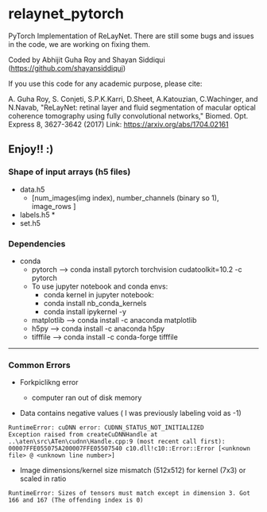 # relaynet_pytorch

PyTorch Implementation of ReLayNet. There are still some bugs and issues in the code, we are working on fixing them.

Coded by Abhijit Guha Roy and Shayan Siddiqui (https://github.com/shayansiddiqui)

If you use this code for any academic purpose, please cite:

A. Guha Roy, S. Conjeti, S.P.K.Karri, D.Sheet, A.Katouzian, C.Wachinger, and N.Navab, "ReLayNet: retinal layer and fluid segmentation of macular optical coherence tomography using fully convolutional networks," Biomed. Opt. Express 8, 3627-3642 (2017) 
Link: https://arxiv.org/abs/1704.02161

Enjoy!! :)
---


### Shape of input arrays (h5 files)
* data.h5
  * [num_images(img index), number_channels (binary so 1), image_rows ]
* labels.h5
  * 
* set.h5

### Dependencies
* conda
  * pytorch --> conda install pytorch torchvision cudatoolkit=10.2 -c pytorch
  * To use jupyter notebook and conda envs:
    * conda kernel in jupyter notebook:
    * conda install nb_conda_kernels
    * conda install ipykernel -y
  * matplotlib --> conda install -c anaconda matplotlib
  * h5py --> conda install -c anaconda h5py
  * tifffile --> conda install -c conda-forge tifffile

---
### Common Errors
* Forkpiclikng error
  * computer ran out of disk memory 
  
* Data contains negative values ( I was previously labeling void as -1)
```
RuntimeError: cuDNN error: CUDNN_STATUS_NOT_INITIALIZED
Exception raised from createCuDNNHandle at ..\aten\src\ATen\cudnn\Handle.cpp:9 (most recent call first):
00007FFE055075A200007FFE05507540 c10.dll!c10::Error::Error [<unknown file> @ <unknown line number>]
```

* Image dimensions/kernel size mismatch (512x512) for kernel (7x3) or scaled in ratio
```
RuntimeError: Sizes of tensors must match except in dimension 3. Got 166 and 167 (The offending index is 0) 
```
